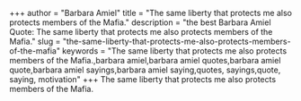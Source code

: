 +++
author = "Barbara Amiel"
title = "The same liberty that protects me also protects members of the Mafia."
description = "the best Barbara Amiel Quote: The same liberty that protects me also protects members of the Mafia."
slug = "the-same-liberty-that-protects-me-also-protects-members-of-the-mafia"
keywords = "The same liberty that protects me also protects members of the Mafia.,barbara amiel,barbara amiel quotes,barbara amiel quote,barbara amiel sayings,barbara amiel saying,quotes, sayings,quote, saying, motivation"
+++
The same liberty that protects me also protects members of the Mafia.
